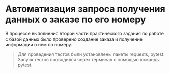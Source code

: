 ﻿# Автоматизация запроса получения данных о заказе по его номеру

В процессе выполнения второй части практического задания по работе с базой данных было проверено создание заказа и получение информации о нем по номеру.

> Для проведения тестов были установлены пакеты requests, pytest.
> Запуск тестов проводился через терминал с помощью команды pytest.